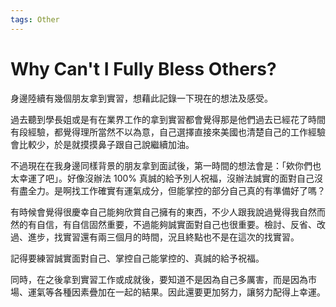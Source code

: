 ```yaml
---
tags: Other
---
```


# Why Can't I Fully Bless Others?

身邊陸續有幾個朋友拿到實習，想藉此記錄一下現在的想法及感受。

過去聽到學長姐或是有在業界工作的拿到實習都會覺得那是他們過去已經花了時間有段經驗，都覺得理所當然不以為意，自己選擇直接來美國也清楚自己的工作經驗會比較少，於是就摸摸鼻子跟自己說繼續加油。

不過現在在我身邊同樣背景的朋友拿到面試後，第一時間的想法會是：「欸你們也太幸運了吧」。好像沒辦法 100% 真誠的給予別人祝福，沒辦法誠實的面對自己沒有盡全力。是啊找工作確實有運氣成分，但能掌控的部分自己真的有準備好了嗎？

有時候會覺得很慶幸自己能夠欣賞自己擁有的東西，不少人跟我說過覺得我自然而然的有自信，有自信固然重要，不過能夠誠實面對自己也很重要。檢討、反省、改過、進步，找實習還有兩三個月的時間，況且終點也不是在這次的找實習。

記得要練習誠實面對自己、掌控自己能掌控的、真誠的給予祝福。

同時，在之後拿到實習工作或成就後，要知道不是因為自己多厲害，而是因為市場、運氣等各種因素疊加在一起的結果。因此還要更加努力，讓努力配得上幸運。

